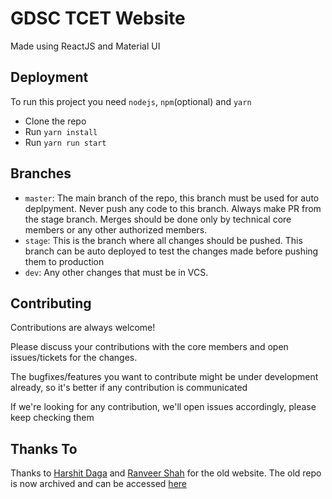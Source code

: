 # GDSC TCET Website

Made using ReactJS and Material UI



## Deployment

To run this project you need `nodejs`, `npm`(optional) and `yarn`

- Clone the repo
- Run `yarn install`
- Run `yarn run start`


## Branches
- `master`: The main branch of the repo, this branch must be used for auto deplpyment. Never push any code to this branch. Always make PR from the stage branch. Merges should be done only by technical core members or any other authorized members.
- `stage`: This is the branch where all changes should be pushed. This branch can be auto deployed to test the changes made before pushing them to production
- `dev`: Any other changes that must be in VCS.
## Contributing

Contributions are always welcome!

Please discuss your contributions with the core members and open issues/tickets for the changes.

The bugfixes/features you want to contribute might be under development already, so it's better if any contribution is communicated

If we're looking for any contribution, we'll open issues accordingly, please keep checking them


## Thanks To

Thanks to [Harshit Daga](https://github.com/harshitdaga7) and [Ranveer Shah](https://github.com/Radon333) for the old website. The old repo is now archived and can be accessed [here](``)